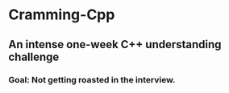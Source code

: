 # Cramming-Cpp
## An intense one-week C++ understanding challenge
### Goal: Not getting roasted in the interview.